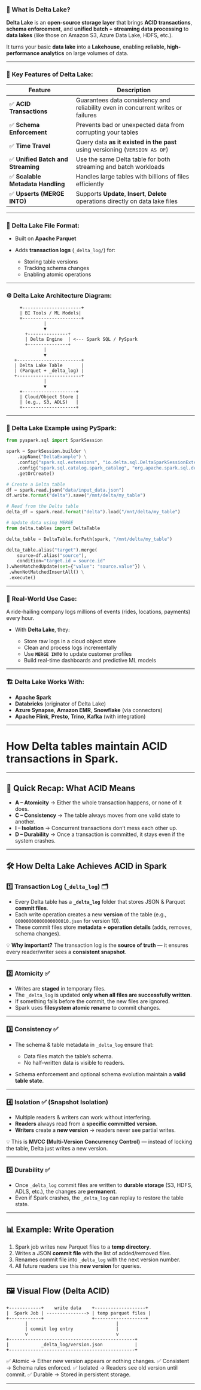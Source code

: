 ### 🔁 What is **Delta Lake**?

**Delta Lake** is an **open-source storage layer** that brings **ACID transactions**, **schema enforcement**, and **unified batch + streaming data processing** to **data lakes** (like those on Amazon S3, Azure Data Lake, HDFS, etc.).

It turns your basic **data lake** into a **Lakehouse**, enabling **reliable, high-performance analytics** on large volumes of data.

---

### 🧱 **Key Features of Delta Lake:**

| Feature                           | Description                                                                        |
| --------------------------------- | ---------------------------------------------------------------------------------- |
| ✅ **ACID Transactions**           | Guarantees data consistency and reliability even in concurrent writes or failures  |
| ✅ **Schema Enforcement**          | Prevents bad or unexpected data from corrupting your tables                        |
| ✅ **Time Travel**                 | Query data **as it existed in the past** using versioning (`VERSION AS OF`)        |
| ✅ **Unified Batch and Streaming** | Use the same Delta table for both streaming and batch workloads                    |
| ✅ **Scalable Metadata Handling**  | Handles large tables with billions of files efficiently                            |
| ✅ **Upserts (MERGE INTO)**        | Supports **Update**, **Insert**, **Delete** operations directly on data lake files |

---

### 💾 **Delta Lake File Format:**

* Built on **Apache Parquet**
* Adds **transaction logs** (`_delta_log/`) for:

  * Storing table versions
  * Tracking schema changes
  * Enabling atomic operations

---

### ⚙️ **Delta Lake Architecture Diagram:**

```
     +----------------------+
     | BI Tools / ML Models|
     +----------------------+
              |
              ▼
       +---------------+
       | Delta Engine  | <--- Spark SQL / PySpark
       +---------------+
              |
              ▼
   +------------------------+
   | Delta Lake Table       |
   | (Parquet + _delta_log) |
   +------------------------+
              |
              ▼
     +--------------------+
     | Cloud/Object Store |
     | (e.g., S3, ADLS)   |
     +--------------------+
```

---

### 🧪 **Delta Lake Example using PySpark:**

```python
from pyspark.sql import SparkSession

spark = SparkSession.builder \
    .appName("DeltaExample") \
    .config("spark.sql.extensions", "io.delta.sql.DeltaSparkSessionExtension") \
    .config("spark.sql.catalog.spark_catalog", "org.apache.spark.sql.delta.catalog.DeltaCatalog") \
    .getOrCreate()

# Create a Delta table
df = spark.read.json("data/input_data.json")
df.write.format("delta").save("/mnt/delta/my_table")

# Read from the Delta table
delta_df = spark.read.format("delta").load("/mnt/delta/my_table")

# Update data using MERGE
from delta.tables import DeltaTable

delta_table = DeltaTable.forPath(spark, "/mnt/delta/my_table")

delta_table.alias("target").merge(
    source=df.alias("source"),
    condition="target.id = source.id"
).whenMatchedUpdate(set={"value": "source.value"}) \
 .whenNotMatchedInsertAll() \
 .execute()
```

---

### 🧠 **Real-World Use Case:**

A ride-hailing company logs millions of events (rides, locations, payments) every hour.

* With **Delta Lake**, they:

  * Store raw logs in a cloud object store
  * Clean and process logs incrementally
  * Use **`MERGE INTO`** to update customer profiles
  * Build real-time dashboards and predictive ML models

---

### 🏗️ **Delta Lake Works With:**

* **Apache Spark**
* **Databricks** (originator of Delta Lake)
* **Azure Synapse**, **Amazon EMR**, **Snowflake** (via connectors)
* **Apache Flink**, **Presto**, **Trino**, **Kafka** (with integration)

---

# **How Delta tables maintain ACID transactions** in Spark.

---

## 📌 Quick Recap: What ACID Means

* **A – Atomicity** → Either the whole transaction happens, or none of it does.
* **C – Consistency** → The table always moves from one valid state to another.
* **I – Isolation** → Concurrent transactions don’t mess each other up.
* **D – Durability** → Once a transaction is committed, it stays even if the system crashes.

---

## 🛠 How Delta Lake Achieves ACID in Spark

### **1️⃣ Transaction Log (`_delta_log`) 🗂**

* Every Delta table has a **`_delta_log`** folder that stores JSON & Parquet **commit files**.
* Each write operation creates a new **version** of the table (e.g., `00000000000000000010.json` for version 10).
* These commit files store **metadata + operation details** (adds, removes, schema changes).

💡 **Why important?**
The transaction log is the **source of truth** — it ensures every reader/writer sees a **consistent snapshot**.

---

### **2️⃣ Atomicity ✅**

* Writes are **staged** in temporary files.
* The `_delta_log` is updated **only when all files are successfully written**.
* If something fails before the commit, the new files are ignored.
* Spark uses **filesystem atomic rename** to commit changes.

---

### **3️⃣ Consistency ✅**

* The schema & table metadata in `_delta_log` ensure that:

  * Data files match the table’s schema.
  * No half-written data is visible to readers.
* Schema enforcement and optional schema evolution maintain a **valid table state**.

---

### **4️⃣ Isolation ✅** (Snapshot Isolation)

* Multiple readers & writers can work without interfering.
* **Readers** always read from a **specific committed version**.
* **Writers** create a **new version** → readers never see partial writes.

💡 This is **MVCC (Multi-Version Concurrency Control)** — instead of locking the table, Delta just writes a new version.

---

### **5️⃣ Durability ✅**

* Once `_delta_log` commit files are written to **durable storage** (S3, HDFS, ADLS, etc.), the changes are **permanent**.
* Even if Spark crashes, the `_delta_log` can replay to restore the table state.

---

## 📊 Example: Write Operation

1. Spark job writes new Parquet files to a **temp directory**.
2. Writes a JSON **commit file** with the list of added/removed files.
3. Renames commit file into `_delta_log` with the next version number.
4. All future readers use this **new version** for queries.

---

## 🖼 Visual Flow (Delta ACID)

```
+------------+    write data    +-------------------+  
|  Spark Job | ---------------> | temp parquet files |
+------------+                  +-------------------+
       |                                 |
       | commit log entry                |
       v                                 v
+-----------------------------------------------+
|            _delta_log/version.json            |
+-----------------------------------------------+
```

✅ Atomic → Either new version appears or nothing changes.
✅ Consistent → Schema rules enforced.
✅ Isolated → Readers see old version until commit.
✅ Durable → Stored in persistent storage.

---
